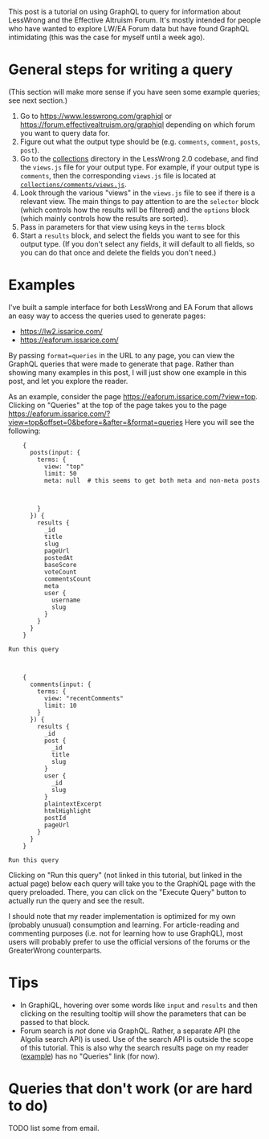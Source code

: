This post is a tutorial on using GraphQL to query for information about
LessWrong and the Effective Altruism Forum. It's mostly intended for people who
have wanted to explore LW/EA Forum data but have found GraphQL intimidating
(this was the case for myself until a week ago).

# General steps for writing a query

(This section will make more sense if you have seen some example queries; see
next section.)

1. Go to <https://www.lesswrong.com/graphiql> or
   <https://forum.effectivealtruism.org/graphiql> depending on which forum you
   want to query data for.
2. Figure out what the output type should be (e.g. `comments`, `comment`,
   `posts`, `post`).
3. Go to the [collections](https://github.com/LessWrong2/Lesswrong2/tree/devel/packages/lesswrong/lib/collections)
   directory in the LessWrong 2.0 codebase, and find the `views.js` file for your output type.
   For example, if your output type is `comments`, then the corresponding `views.js` file is
   located at [`collections/comments/views.js`](https://github.com/LessWrong2/Lesswrong2/blob/devel/packages/lesswrong/lib/collections/comments/views.js).
4. Look through the various "views" in the `views.js` file to see if there is a
   relevant view. The main things to pay attention to are the `selector` block
   (which controls how the results will be filtered) and the `options` block
   (which mainly controls how the results are sorted).
5. Pass in parameters for that view using keys in the `terms` block
6. Start a `results` block, and select the fields you want to see for this output type.
   (If you don't select any fields, it will default to all fields, so you can
   do that once and delete the fields you don't need.)

# Examples

I've built a sample interface for both LessWrong and EA Forum that allows an
easy way to access the queries used to generate pages:

- <https://lw2.issarice.com/>
- <https://eaforum.issarice.com/>

By passing `format=queries` in the URL to any page, you can view the GraphQL
queries that were made to generate that page. Rather than showing many examples
in this post, I will just show one example in this post, and let you explore
the reader.

As an example, consider the page
<https://eaforum.issarice.com/?view=top>.
Clicking on "Queries" at the top of the page takes you to the page
<https://eaforum.issarice.com/?view=top&offset=0&before=&after=&format=queries>
Here you will see the following:

```
    {
      posts(input: {
        terms: {
          view: "top"
          limit: 50
          meta: null  # this seems to get both meta and non-meta posts



        }
      }) {
        results {
          _id
          title
          slug
          pageUrl
          postedAt
          baseScore
          voteCount
          commentsCount
          meta
          user {
            username
            slug
          }
        }
      }
    }

Run this query



    {
      comments(input: {
        terms: {
          view: "recentComments"
          limit: 10
        }
      }) {
        results {
          _id
          post {
            _id
            title
            slug
          }
          user {
            _id
            slug
          }
          plaintextExcerpt
          htmlHighlight
          postId
          pageUrl
        }
      }
    }

Run this query
```

Clicking on "Run this query" (not linked in this tutorial, but linked in the
actual page) below each query will take you to the GraphiQL page with the query
preloaded. There, you can click on the "Execute Query" button to actually run
the query and see the result.

I should note that my reader implementation is optimized for my own (probably
unusual) consumption and learning. For article-reading and commenting purposes
(i.e. not for learning how to use GraphQL), most users will probably prefer to
use the official versions of the forums or the GreaterWrong counterparts.

# Tips

- In GraphiQL, hovering over some words like `input` and `results` and then
  clicking on the resulting tooltip will show the parameters that can be passed
  to that block.
- Forum search is *not* done via GraphQL. Rather, a separate API (the Algolia
  search API) is used. Use of the search API is outside the scope of this
  tutorial. This is also why the search results page on my reader
  ([example](https://eaforum.issarice.com/search.php?q=hpmor)) has no "Queries"
  link (for now).

# Queries that don't work (or are hard to do)

TODO list some from email.
